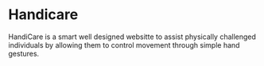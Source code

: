 # Handicare
HandiCare is a smart well designed websitte to assist physically challenged individuals by allowing them to control movement through simple hand gestures.
